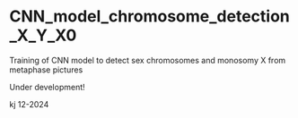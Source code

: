 # CNN_model_chromosome_detection_X_Y_X0
Training of CNN model to detect sex chromosomes and monosomy X from metaphase pictures

Under development!

kj 12-2024
